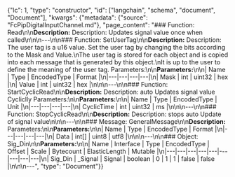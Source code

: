 {"lc": 1, "type": "constructor", "id": ["langchain", "schema", "document", "Document"], "kwargs": {"metadata": {"source": "FcPipDigitalInputChannel.md"}, "page_content": "### Function: Read\n\n**Description:** Description: Updates signal value once when called\n\n\n---\n\n### Function: SetUserTag\n\n**Description:** Description: The user tag is a u16 value. Set the user tag by changing the bits according to the Mask and Value.\nThe user tag is stored for each object and is copied into each message that is generated by this object.\nIt is up to the user to define the meaning of the user tag. Parameters:\n\n**Parameters:**\n\n| Name | Type | EncodedType | Format |\n|---|---|---|---|\n| Mask | int | uint32 | hex |\n| Value | int | uint32 | hex |\n\n\n---\n\n### Function: StartCyclicRead\n\n**Description:** Description: auto Updates signal value Cycliclly Parameters:\n\n**Parameters:**\n\n| Name | Type | EncodedType | Unit |\n|---|---|---|---|\n| CyclicTime | int | uint32 | ms |\n\n\n---\n\n### Function: StopCyclicRead\n\n**Description:** Description: stops auto Update of signal value\n\n\n---\n\n### Message: GeneralMessage\n\n**Description:** Parameters:\n\n**Parameters:**\n\n| Name | Type | EncodedType | Format |\n|---|---|---|---|\n| Data | int[] | uint8 | utf8 |\n\n\n---\n\n### Object: Sig_Din\n\n**Parameters:**\n\n| Name | Interface | Type | EncodedType | Offset | Scale | Bytecount | ElasticLength | Mutable |\n|---|---|---|---|---|---|---|---|---|\n| Sig_Din | _Signal | Signal | boolean | 0 | 1 | 1 | false | false |\n\n\n---", "type": "Document"}}